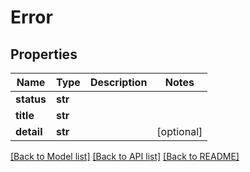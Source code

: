 # Error

## Properties
Name | Type | Description | Notes
------------ | ------------- | ------------- | -------------
**status** | **str** |  | 
**title** | **str** |  | 
**detail** | **str** |  | [optional] 

[[Back to Model list]](../README.md#documentation-for-models) [[Back to API list]](../README.md#documentation-for-api-endpoints) [[Back to README]](../README.md)


